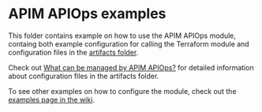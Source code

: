 # APIM APIOps examples
This folder contains example on how to use the APIM APIOps module, containg both example configuration for calling the Terraform module and configuration files in the [artifacts folder](https://github.com/robertbrandso/terraform-azurerm-apim-apiops/wiki/01-Artifacts-folder).

Check out [What can be managed by APIM APIOps?](02-What-can-be-managed-by-APIM-APIOps%3F) for detailed information about configuration files in the artifacts folder.

To see other examples on how to configure the module, check out the [examples page in the wiki](https://github.com/robertbrandso/terraform-azurerm-apim-apiops/wiki/03-Examples).